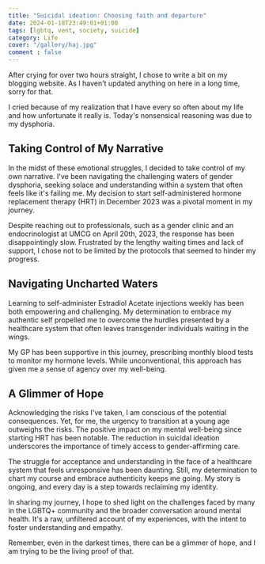```yaml
---
title: "Suicidal ideation: Choosing faith and departure"
date: 2024-01-18T23:49:01+01:00
tags: [lgbtq, vent, society, suicide]
category: Life
cover: "/gallery/haj.jpg"
comment : false
---
```


After crying for over two hours straight, I chose to write a bit on my blogging website. As I haven't updated anything on here in a long time, sorry for that.

I cried because of my realization that I have every so often about my life and how unfortunate it really is. Today's nonsensical reasoning was due to my dysphoria.

## Taking Control of My Narrative

In the midst of these emotional struggles, I decided to take control of my own narrative. I've been navigating the challenging waters of gender dysphoria, seeking solace and understanding within a system that often feels like it's failing me. My decision to start self-administered hormone replacement therapy (HRT) in December 2023 was a pivotal moment in my journey.

Despite reaching out to professionals, such as a gender clinic and an endocrinologist at UMCG on April 20th, 2023, the response has been disappointingly slow. Frustrated by the lengthy waiting times and lack of support, I chose not to be limited by the protocols that seemed to hinder my progress.

## Navigating Uncharted Waters

Learning to self-administer Estradiol Acetate injections weekly has been both empowering and challenging. My determination to embrace my authentic self propelled me to overcome the hurdles presented by a healthcare system that often leaves transgender individuals waiting in the wings.

My GP has been supportive in this journey, prescribing monthly blood tests to monitor my hormone levels. While unconventional, this approach has given me a sense of agency over my well-being.

## A Glimmer of Hope

Acknowledging the risks I've taken, I am conscious of the potential consequences. Yet, for me, the urgency to transition at a young age outweighs the risks. The positive impact on my mental well-being since starting HRT has been notable. The reduction in suicidal ideation underscores the importance of timely access to gender-affirming care.

The struggle for acceptance and understanding in the face of a healthcare system that feels unresponsive has been daunting. Still, my determination to chart my course and embrace authenticity keeps me going. My story is ongoing, and every day is a step towards reclaiming my identity.

In sharing my journey, I hope to shed light on the challenges faced by many in the LGBTQ+ community and the broader conversation around mental health. It's a raw, unfiltered account of my experiences, with the intent to foster understanding and empathy.

Remember, even in the darkest times, there can be a glimmer of hope, and I am trying to be the living proof of that.